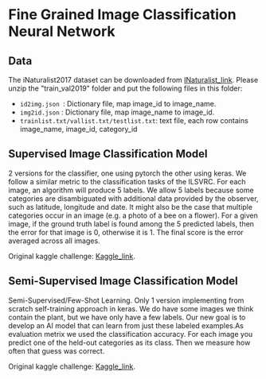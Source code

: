 # Fine Grained Image Classification Neural Network


## Data
The iNaturalist2017 dataset can be downloaded from [INaturalist_link](https://github.com/visipedia/inat_comp#data). Please unzip the "train_val2019" folder and put the following files in this folder:
 - `id2img.json `: Dictionary file, map image_id to image_name.
 - `img2id.json` : Dictionary file, map image_name to image_id.
 - `trainlist.txt/vallist.txt/testlist.txt`: text file, each row contains image_name, image_id, category_id
 
## Supervised Image Classification Model
2 versions for the classifier, one using pytorch the other using keras. We follow a similar metric to the classification tasks of the ILSVRC. For each image, an algorithm will produce 5 labels. We allow 5 labels because some categories are disambiguated with additional data provided by the observer, such as latitude, longitude and date. It might also be the case that multiple categories occur in an image (e.g. a photo of a bee on a flower). For a given image, if the ground truth label is found among the 5 predicted labels, then the error for that image is 0, otherwise it is 1. The final score is the error averaged across all images.

Original kaggle challenge: [Kaggle_link](https://www.kaggle.com/c/bu-cs542-fall2020).

## Semi-Supervised Image Classification Model
Semi-Supervised/Few-Shot Learning. Only 1 version implementing from scratch self-training approach in keras. We do have some images we think contain the plant, but we have only have a few labels. Our new goal is to develop an AI model that can learn from just these labeled examples.As evaluation metrix we used the classification accuracy. For each image you predict one of the held-out categories as its class. Then we measure how often that guess was correct.

Original kaggle challenge: [Kaggle_link](https://www.kaggle.com/c/bu-cs542-fall2020-2).


